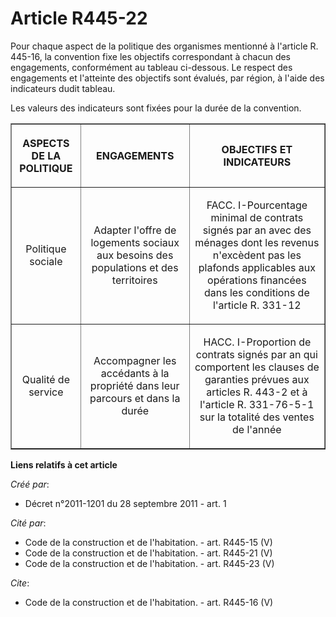# Article R445-22

Pour chaque aspect de la politique des organismes mentionné à l'article R. 445-16, la convention fixe les objectifs
correspondant à chacun des engagements, conformément au tableau ci-dessous. Le respect des engagements et l'atteinte des
objectifs sont évalués, par région, à l'aide des indicateurs dudit tableau. 

Les valeurs des indicateurs sont fixées pour la durée de la convention. 

<table border="1">
  <tbody>
    <tr>
      <th>

ASPECTS DE LA POLITIQUE 

</th>
      <th>

ENGAGEMENTS 

</th>
      <th>

OBJECTIFS ET INDICATEURS 

</th>
    </tr>
    <tr>
      <td align="center">

Politique sociale 

</td>
      <td align="center">

Adapter l'offre de logements sociaux aux besoins des populations et des territoires 

</td>
      <td align="center">

FACC. I-Pourcentage minimal de contrats signés par an avec des ménages dont les revenus n'excèdent pas les plafonds
applicables aux opérations financées dans les conditions de l'article R. 331-12 

</td>
    </tr>
    <tr>
      <td align="center">

Qualité de service 

</td>
      <td align="center">

Accompagner les accédants à la propriété dans leur parcours et dans la durée 

</td>
      <td align="center">

HACC. I-Proportion de contrats signés par an qui comportent les clauses de garanties prévues aux articles R. 443-2 et à
l'article R. 331-76-5-1 sur la totalité des ventes de l'année</td>
    </tr>
  </tbody>
</table>

**Liens relatifs à cet article**

_Créé par_:

  - Décret n°2011-1201 du 28 septembre 2011 - art. 1

_Cité par_:

  - Code de la construction et de l'habitation. - art. R445-15 (V)
  - Code de la construction et de l'habitation. - art. R445-21 (V)
  - Code de la construction et de l'habitation. - art. R445-23 (V)

_Cite_:

  - Code de la construction et de l'habitation. - art. R445-16 (V)
